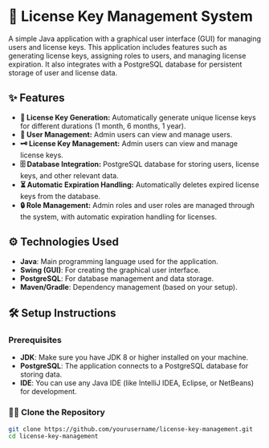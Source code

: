 # 🚀 License Key Management System

A simple Java application with a graphical user interface (GUI) for managing users and license keys. This application includes features such as generating license keys, assigning roles to users, and managing license expiration. It also integrates with a PostgreSQL database for persistent storage of user and license data.

## ✨ Features

- **🔑 License Key Generation:** Automatically generate unique license keys for different durations (1 month, 6 months, 1 year).
- **👥 User Management:** Admin users can view and manage users.
- **🗝️ License Key Management:** Admin users can view and manage license keys.
- **🗄️ Database Integration:** PostgreSQL database for storing users, license keys, and other relevant data.
- **⏳ Automatic Expiration Handling:** Automatically deletes expired license keys from the database.
- **🔒 Role Management:** Admin roles and user roles are managed through the system, with automatic expiration handling for licenses.

## ⚙️ Technologies Used

- **Java**: Main programming language used for the application.
- **Swing (GUI)**: For creating the graphical user interface.
- **PostgreSQL**: For database management and data storage.
- **Maven/Gradle**: Dependency management (based on your setup).
  
## 🛠️ Setup Instructions

### Prerequisites

- **JDK**: Make sure you have JDK 8 or higher installed on your machine.
- **PostgreSQL**: The application connects to a PostgreSQL database for storing data.
- **IDE**: You can use any Java IDE (like IntelliJ IDEA, Eclipse, or NetBeans) for development.

### 🧑‍💻 Clone the Repository

```bash
git clone https://github.com/yourusername/license-key-management.git
cd license-key-management
